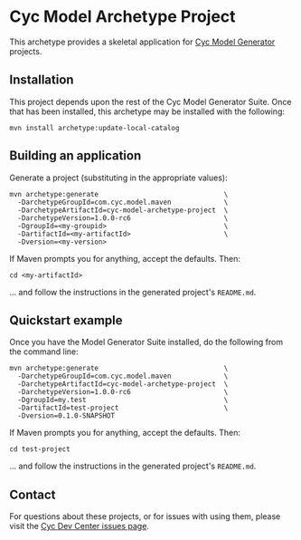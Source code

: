 Cyc Model Archetype Project
===========================

This archetype provides a skeletal application for 
[Cyc Model Generator](https://github.com/cycorp/model-generator-suite) projects.


Installation
------------

This project depends upon the rest of the Cyc Model Generator Suite. Once that has been installed,
this archetype may be installed with the following:

    mvn install archetype:update-local-catalog


Building an application
-----------------------

Generate a project (substituting in the appropriate values):

    mvn archetype:generate                               \
      -DarchetypeGroupId=com.cyc.model.maven             \
      -DarchetypeArtifactId=cyc-model-archetype-project  \
      -DarchetypeVersion=1.0.0-rc6                       \
      -DgroupId=<my-groupid>                             \
      -DartifactId=<my-artifactId>                       \
      -Dversion=<my-version>

If Maven prompts you for anything, accept the defaults. Then:

    cd <my-artifactId>

... and follow the instructions in the generated project's `README.md`.


Quickstart example
------------------

Once you have the Model Generator Suite installed, do the following from the command line:

    mvn archetype:generate                               \
      -DarchetypeGroupId=com.cyc.model.maven             \
      -DarchetypeArtifactId=cyc-model-archetype-project  \
      -DarchetypeVersion=1.0.0-rc6                       \
      -DgroupId=my.test                                  \
      -DartifactId=test-project                          \
      -Dversion=0.1.0-SNAPSHOT

If Maven prompts you for anything, accept the defaults. Then:

    cd test-project

... and follow the instructions in the generated project's `README.md`.


Contact
-------

For questions about these projects, or for issues with using them, please visit the
[Cyc Dev Center issues page](http://dev.cyc.com/issues/).

